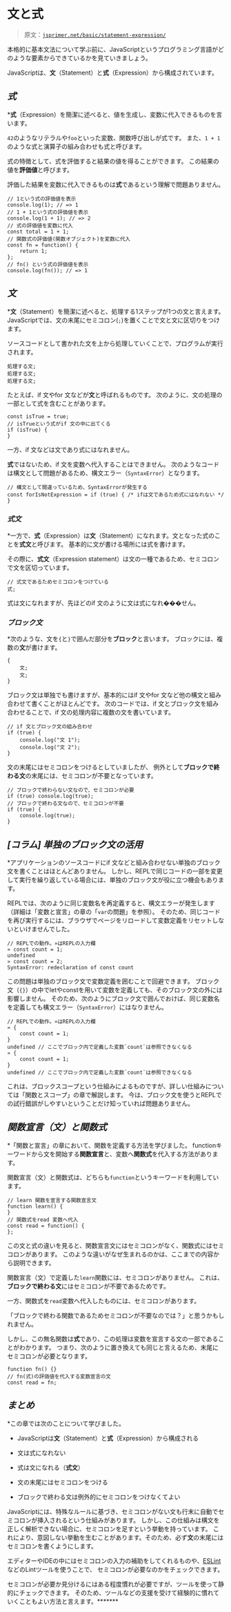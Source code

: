# 文と式

> 原文：[`jsprimer.net/basic/statement-expression/`](https://jsprimer.net/basic/statement-expression/)

本格的に基本文法について学ぶ前に、JavaScriptというプログラミング言語がどのような要素からできているかを見ていきましょう。

JavaScriptは、**文**（Statement）と**式**（Expression）から構成されています。

## [](#expression)*式*

***式**（Expression）を簡潔に述べると、値を生成し、変数に代入できるものを言います。

`42`のようなリテラルや`foo`といった変数、関数呼び出しが式です。 また、`1 + 1`のような式と演算子の組み合わせも式と呼びます。

式の特徴として、式を評価すると結果の値を得ることができます。 この結果の値を**評価値**と呼びます。

評価した結果を変数に代入できるものは**式**であるという理解で問題ありません。

```
// 1という式の評価値を表示
console.log(1); // => 1
// 1 + 1という式の評価値を表示
console.log(1 + 1); // => 2
// 式の評価値を変数に代入
const total = 1 + 1;
// 関数式の評価値(関数オブジェクト)を変数に代入
const fn = function() {
    return 1;
};
// fn() という式の評価値を表示
console.log(fn()); // => 1 
```

## [](#statement)*文*

***文**（Statement）を簡潔に述べると、処理する1ステップが1つの文と言えます。 JavaScriptでは、文の末尾にセミコロン(`;`)を置くことで文と文に区切りをつけます。

ソースコードとして書かれた文を上から処理していくことで、プログラムが実行されます。

```
処理する文;
処理する文;
処理する文; 
```

たとえば、if 文やfor 文などが**文**と呼ばれるものです。 次のように、文の処理の一部として式を含むことがあります。

```
const isTrue = true;
// isTrueという式がif 文の中に出てくる
if (isTrue) {
} 
```

一方、if 文などは文であり式にはなれません。

**式**ではないため、if 文を変数へ代入することはできません。 次のようなコードは構文として問題があるため、構文エラー（`SyntaxError`）となります。

```
// 構文として間違っているため、SyntaxErrorが発生する
const forIsNotExpression = if (true) { /* ifは文であるため式にはなれない */ } 
```

### [](#expression-statement)*式文*

*一方で、**式**（Expression）は**文**（Statement）になれます。文となった式のことを**式文**と呼びます。 基本的に文が書ける場所には式を書けます。

その際に、**式文**（Expression statement）は文の一種であるため、セミコロンで文を区切っています。

```
// 式文であるためセミコロンをつけている
式; 
```

式は文になれますが、先ほどのif 文のように文は式になれ���せん。

### [](#block-statement)*ブロック文*

*次のような、文を`{`と`}`で囲んだ部分を**ブロック**と言います。 ブロックには、複数の**文**が書けます。

```
{
    文;
    文;
} 
```

ブロック文は単独でも書けますが、基本的にはif 文やfor 文など他の構文と組み合わせて書くことがほとんどです。 次のコードでは、if 文とブロック文を組み合わせることで、if 文の処理内容に複数の文を書いています。

```
// if 文とブロック文の組み合わせ
if (true) {
    console.log("文 1");
    console.log("文 2");
} 
```

文の末尾にはセミコロンをつけるとしていましたが、 例外として**ブロックで終わる文**の末尾には、セミコロンが不要となっています。

```
// ブロックで終わらない文なので、セミコロンが必要
if (true) console.log(true);
// ブロックで終わる文なので、セミコロンが不要
if (true) {
    console.log(true);
} 
```

## [](#isolate-block-statement)*[コラム] 単独のブロック文の活用*

*アプリケーションのソースコードにif 文などと組み合わせない単独のブロック文を書くことはほとんどありません。 しかし、REPLで同じコードの一部を変更して実行を繰り返している場合には、単独のブロック文が役に立つ機会もあります。

REPLでは、次のように同じ変数名を再定義すると、構文エラーが発生します（詳細は「変数と宣言」の章の「`var`の問題」を参照）。 そのため、同じコードを再び実行するには、ブラウザでページをリロードして変数定義をリセットしないといけませんでした。

```
// REPLでの動作。»はREPLの入力欄
» const count = 1;
undefined
» const count = 2;
SyntaxError: redeclaration of const count 
```

この問題は単独のブロック文で変数定義を囲むことで回避できます。 ブロック文（`{}`）の中でletやconstを用いて変数を定義しても、そのブロック文の外には影響しません。 そのため、次のようにブロック文で囲んでおけば、同じ変数名を定義しても構文エラー（`SyntaxError`）にはなりません。

```
// REPLでの動作。»はREPLの入力欄
» {
    const count = 1;
}
undefined // ここでブロック内で定義した変数`count`は参照できなくなる
» {
    const count = 1;
}
undefined // ここでブロック内で定義した変数`count`は参照できなくなる 
```

これは、ブロックスコープという仕組みによるものですが、詳しい仕組みについては「関数とスコープ」の章で解説します。 今は、ブロック文を使うとREPLでの試行錯誤がしやすいということだけ知っていれば問題ありません。

## [](#function-statement-and-function-expression)*関数宣言（文）と関数式*

*「関数と宣言」の章において、関数を定義する方法を学びました。 functionキーワードから文を開始する**関数宣言**と、変数へ**関数式**を代入する方法があります。

関数宣言（文）と関数式は、どちらも`function`というキーワードを利用しています。

```
// learn 関数を宣言する関数宣言文
function learn() {
}
// 関数式をread 変数へ代入
const read = function() {
}; 
```

この文と式の違いを見ると、関数宣言文にはセミコロンがなく、関数式にはセミコロンがあります。 このような違いがなぜ生まれるのかは、ここまでの内容から説明できます。

関数宣言（文）で定義した`learn`関数には、セミコロンがありません。 これは、**ブロックで終わる文**にはセミコロンが不要であるためです。

一方、関数式を`read`変数へ代入したものには、セミコロンがあります。

「ブロックで終わる関数であるためセミコロンが不要なのでは？」と思うかもしれません。

しかし、この無名関数は**式**であり、この処理は変数を宣言する文の一部であることがわかります。 つまり、次のように置き換えても同じと言えるため、末尾にセミコロンが必要となります。

```
function fn() {}
// fn(式)の評価値を代入する変数宣言の文
const read = fn; 
```

## [](#statement-expression-summary)*まとめ*

*この章では次のことについて学びました。

+   JavaScriptは**文**（Statement）と**式**（Expression）から構成される

+   文は式になれない

+   式は文になれる（**式文**）

+   文の末尾にはセミコロンをつける

+   ブロックで終わる文は例外的にセミコロンをつけなくてよい

JavaScriptには、特殊なルールに基づき、セミコロンがない文も行末に自動でセミコロンが挿入されるという仕組みがあります。 しかし、この仕組みは構文を正しく解析できない場合に、セミコロンを足すという挙動を持っています。 これにより、意図しない挙動を生むことがあります。そのため、必ず**文**の末尾にはセミコロンを書くようにします。

エディターやIDEの中にはセミコロンの入力の補助をしてくれるものや、[ESLint](https://eslint.org/ "ESLint - Pluggable JavaScript linter")などのLintツールを使うことで、 セミコロンが必要なのかをチェックできます。

セミコロンが必要か見分けるにはある程度慣れが必要ですが、ツールを使って静的にチェックできます。 そのため、ツールなどの支援を受けて経験的に慣れていくこともよい方法と言えます。*******
